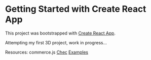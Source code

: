 # Getting Started with Create React App

This project was bootstrapped with [Create React App](https://github.com/facebook/create-react-app).

Attempting my first 3D project, work in progress...

Resources:
    commerce.js
    <a href="https://authorize.chec.io/login" target="_blank">Chec</a>
    <a href="https://github.com/chec/commercejs-examples" target="_blank">Examples</a>